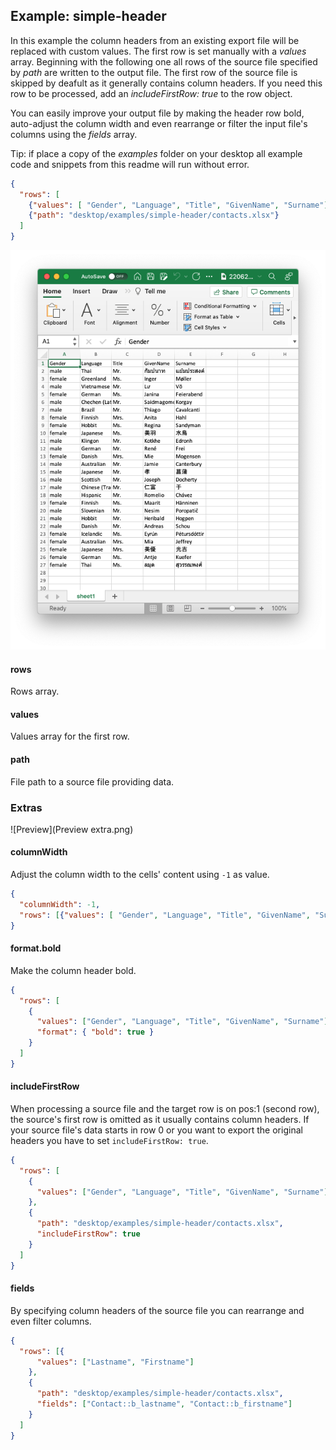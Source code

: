 ## Example: simple-header

In this example the column headers from an existing export file will be replaced with custom values. The first row is set manually with a *values* array. Beginning with the following one all rows of the source file specified by *path* are written to the output file. The first row of the source file is skipped by deafult as it generally contains column headers. If you need this row to be processed, add an *includeFirstRow: true* to the row object.

You can easily improve your output file by making the header row bold, auto-adjust the column width and even rearrange or filter the input file's columns using the *fields* array.

Tip: if place a copy of the *examples* folder on your desktop all example code and snippets from this readme will run without error.

```json
{
  "rows": [
    {"values": [ "Gender", "Language", "Title", "GivenName", "Surname"]},
    {"path": "desktop/examples/simple-header/contacts.xlsx"}
  ]
}
```
![Preview](Preview.png)

#### rows

Rows array.

#### values

Values array for the first row.

#### path

File path to a source file providing data.

### Extras

![Preview](Preview extra.png)

#### columnWidth

Adjust the column width to the cells' content using `-1` as value.

```json
{
  "columnWidth": -1,
  "rows": [{"values": [ "Gender", "Language", "Title", "GivenName", "Surname"]}]
}
```

#### format.bold

Make the column header bold.

```json
{
  "rows": [
    {
      "values": ["Gender", "Language", "Title", "GivenName", "Surname"],
      "format": { "bold": true }
    }
  ]
}
```

#### includeFirstRow

When processing a source file and the target row is on pos:1 (second row), the source's first row is omitted as it usually contains column headers. If your source file's data starts in row 0 or you want to export the original headers you have to set `includeFirstRow: true`.

```json
{
  "rows": [
    {
      "values": ["Gender", "Language", "Title", "GivenName", "Surname"]
    },
    {
      "path": "desktop/examples/simple-header/contacts.xlsx",
      "includeFirstRow": true
    }
  ]
}
```

#### fields

By specifying column headers of the source file you can rearrange and even filter columns.

```json
{
  "rows": [{
      "values": ["Lastname", "Firstname"]
    },
    {
      "path": "desktop/examples/simple-header/contacts.xlsx",
      "fields": ["Contact::b_lastname", "Contact::b_firstname"]
    }
  ]
}
```
